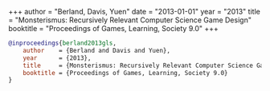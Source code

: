 +++
author = "Berland, Davis, Yuen"
date = "2013-01-01"
year = "2013"
title = "Monsterismus: Recursively Relevant Computer Science Game Design"
booktitle = "Proceedings of Games, Learning, Society 9.0"
+++
```bibtex
@inproceedings{berland2013gls,
    author    = {Berland and Davis and Yuen},
    year      = {2013},
    title     = {Monsterismus: Recursively Relevant Computer Science Game Design},
    booktitle = {Proceedings of Games, Learning, Society 9.0}
}
```
